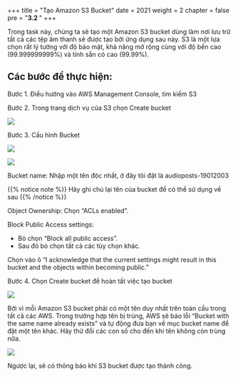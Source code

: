 +++
title = "Tạo Amazon S3 Bucket"
date = 2021
weight = 2
chapter = false
pre = "<b>3.2 </b>"
+++

Trong task này, chúng ta sẽ tạo một Amazon S3 bucket dùng làm nơi lưu trữ tất cả các tệp âm thanh sẽ được tạo bởi ứng dụng sau này. S3 là một lựa chọn rất lý tưởng với độ bảo mật, khả năng mở rộng cùng với độ bền cao (99.999999999%) và tính sẵn có cao (99.99%).

## Các bước để thực hiện:

Bước 1. Điều hướng vào AWS Management Console, tìm kiếm S3

Bước 2. Trong trang dịch vụ của S3 chọn Create bucket

![](/images/Aspose.Words.e13c2680-26b7-4f33-be2e-ef4ed39807a7.008.png)

Bước 3. Cấu hình Bucket

![](/images/Aspose.Words.e13c2680-26b7-4f33-be2e-ef4ed39807a7.009.png)

![](/images/Aspose.Words.e13c2680-26b7-4f33-be2e-ef4ed39807a7.010.png)

Bucket name: Nhập một tên độc nhất, ở đây tôi đặt là audioposts-19012003

{{% notice note %}}
Hãy ghi chú lại tên của bucket để có thể sử dụng về sau
{{% /notice %}}

Object Ownership: Chọn “ACLs enabled”.

Block Public Access settings:
- Bỏ chọn “Block all public access”.
- Sau đó bỏ chọn tất cả các tùy chọn khác.

Chọn vào ô “I acknowledge that the current settings might result in this bucket and the objects within becoming public.”

Bước 4. Chọn Create bucket để hoàn tất việc tạo bucket

![](/images/Aspose.Words.e13c2680-26b7-4f33-be2e-ef4ed39807a7.011.png)

Bởi vì mỗi Amazon S3 bucket phải có một tên duy nhất trên toàn cầu trong tất cả các AWS. Trong trường hợp tên bị trùng, AWS sẽ báo lỗi “Bucket with the same name already exists” và tự động đưa bạn về mục bucket name để đặt một tên khác. Hãy thử đổi các con số cho đến khi tên không còn trùng nữa.

![](/images/Aspose.Words.e13c2680-26b7-4f33-be2e-ef4ed39807a7.012.png)

Ngược lại, sẽ có thông báo khi S3 bucket được tạo thành công. 